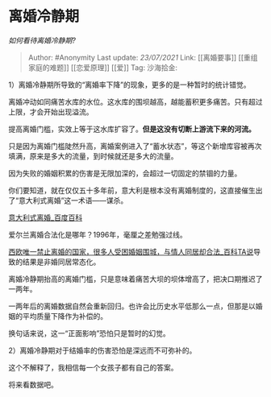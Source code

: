 # 离婚冷静期
*如何看待离婚冷静期?*

> Author: #Anonymity
> Last update: *23/07/2021*
> Link: [[离婚要事]] [[重组家庭的难题]] [[恋爱原理]] [[爱]]
> Tag:
> 沙海拾金:

1）离婚冷静期所导致的“离婚率下降”的现象，更多的是一种暂时的统计错觉。

离婚冲动如同痛苦水库的水位。这水库的围坝越高，越能蓄积更多痛苦。只有超过上限，才会开始出现溢流。

提高离婚门槛，实效上等于这水库扩容了。**但是这没有切断上游流下来的河流。**

只是因为离婚门槛陡然升高，离婚案例进入了“蓄水状态”，等这个新增库容被再次填满，原来是多大的流量，到时候就还是多大的流量。

因为失败的婚姻积累的伤害是无限加深的，会超过一切固定的禁锢的力量。

你们要知道，就在仅仅五十多年前，意大利是根本没有离婚制度的，这直接催生出了“意大利式离婚”这一术语——谋杀。

[意大利式离婚\_百度百科](https://link.zhihu.com/?target=https%3A//baike.baidu.com/item/%25E6%2584%258F%25E5%25A4%25A7%25E5%2588%25A9%25E5%25BC%258F%25E7%25A6%25BB%25E5%25A9%259A)

爱尔兰离婚合法化是哪年？1996年，毫厘之差勉强过线。

[西欧唯一禁止离婚的国家，很多人受困婚姻围城，与情人同居却合法\_百科TA说](https://link.zhihu.com/?target=https%3A//baike.baidu.com/tashuo/browse/content%3Fid%3D06a4e94ffd444981ede884f1)导致的结果是非婚同居常态化。

离婚冷静期抬高的离婚门槛，只是意味着痛苦大坝的坝体增高了，把决口期推迟了一两年。

一两年后的离婚数据自然会重新回归。也许会比历史水平低那么一点，但那是以婚姻的平均质量下降作为补偿的。

换句话来说，这一“正面影响”恐怕只是暂时的幻觉。

2）离婚冷静期对于结婚率的伤害恐怕是深远而不可弥补的。

这个不解释了，我相信每一个女孩子都有自己的答案。

将来看数据吧。
